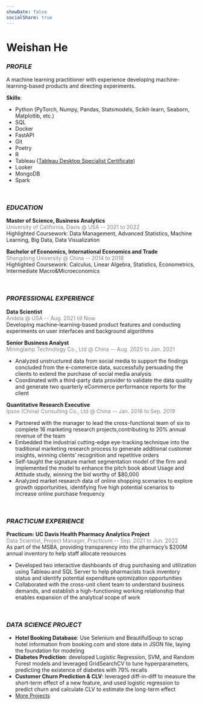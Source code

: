 ```yaml
---
showDate: false
socialShare: true
---
```


# **Weishan He**
### *PROFILE*
A machine learning practitioner with experience developing machine-learning-based products and directing experiments.

**Skills**: 
- Python (PyTorch, Numpy, Pandas, Statsmodels, Scikit-learn, Seaborn, Matplotlib, etc.)
- SQL
- Docker
- FastAPI
- Git
- Poetry
- R 
- Tableau ([Tableau Desktop Specialist Certificate](https://www.credly.com/badges/646c3f65-3bce-4e43-9c11-f44a33854d93?source=linked_in_profile)) 
- Looker 
- MongoDB 
- Spark

<!-- **Awards**: The third price and Best Storytelling winner at Aggie Hacks x Google Cloud Hackathon (article)  -->

<br>

### *EDUCATION*

**Master of Science, Business Analytics** <br>
<span style="color:gray">
University of California, Davis @ USA --
2021 to 2022
</span> <br>
Highlighted Coursework: Data Management, Advanced Statistics, Machine Learning, Big Data, Data Visualization <br>

**Bachelor of Economics, International Economics and Trade** <br>
<span style="color:gray">
Shangdong University @ China --
2014 to 2018
</span> <br>
Highlighted Coursework: Calculus, Linear Algebra, Statistics, Econometrics, Intermediate Macro&Microeconomics

<br>

### *PROFESSIONAL EXPERIENCE*
**Data Scientist**<br>
<span style="color:gray">
Andela @ USA -- Aug. 2021 till Now
</span><br>
Developing machine-learning-based product features and conducting experiments on user interfaces and background algorithms

**Senior Business Analyst**<br>
<span style="color:gray">
Mininglamp Technology Co., Ltd @ China -- Aug. 2020 to Jan. 2021
</span> 
- Analyzed unstructured data from social media to support the findings concluded from the e-commerce data,
successfully persuading the clients to extend the purchase of social media analysis
- Coordinated with a third-party data provider to validate the data quality and generate two quarterly
eCommerce performance reports for the client

**Quantitative Research Executive** <br>
<span style="color:gray">
Ipsos (China) Consulting Co., Ltd @ China -- Jan. 2018 to Sep. 2019
</span> 
- Partnered with the manager to lead the cross-functional team of six to complete 16 marketing research projects,contributing to 20% annual revenue of the team
- Embedded the industrial cutting-edge eye-tracking technique into the traditional marketing research process to
generate additional customer insights, winning clients’ recognition and repetitive orders
- Self-taught the signature market segmentation model of the firm and implemented the model to enhance the
pitch book about Usage and Attitude study, winning the bid worthy of $80,000
- Analyzed market research data of online shopping scenarios to explore growth opportunities, identifying five
high potential scenarios to increase online purchase frequency

<br>

### *PRACTICUM EXPERIENCE*
**Practicum: UC Davis Health Pharmacy Analytics Project**
<br>
<span style="color:gray">
Data Scientist, Project Manager, Practicum -- Sep. 2021 to Jun. 2022
</span> <br>
As part of the MSBA, providing transparency into the pharmacy’s $200M annual inventory to help staff allocate resources
- Developed two interactive dashboards of drug purchasing and utilization using Tableau and SQL Server to help pharmacists track inventory status and identify potential expenditure optimization opportunities
- Collaborated with the cross-unit client team to understand business demands, and establish a high-functioning working relationship that enables expansion of the analytical scope of work

<br>

### *DATA SCIENCE PROJECT*
- **Hotel Booking Database**: Use Selenium and BeautifulSoup to scrap hotel information from booking.com and store data in JSON file, laying the foundation for modeling
- **Diabetes Prediction**: developed Logistic Regression, SVM, and Random Forest models and leveraged GridSearchCV to tune hyperparameters, predicting the existence of diabetes with 79% recalls 
- **Customer Churn Prediction & CLV**: leveraged diff-in-diff to measure the short-term effect of a new feature, and used logistic regression to predict churn and calculate CLV to estimate the long-term effect
- [More Projects](/#projects)

